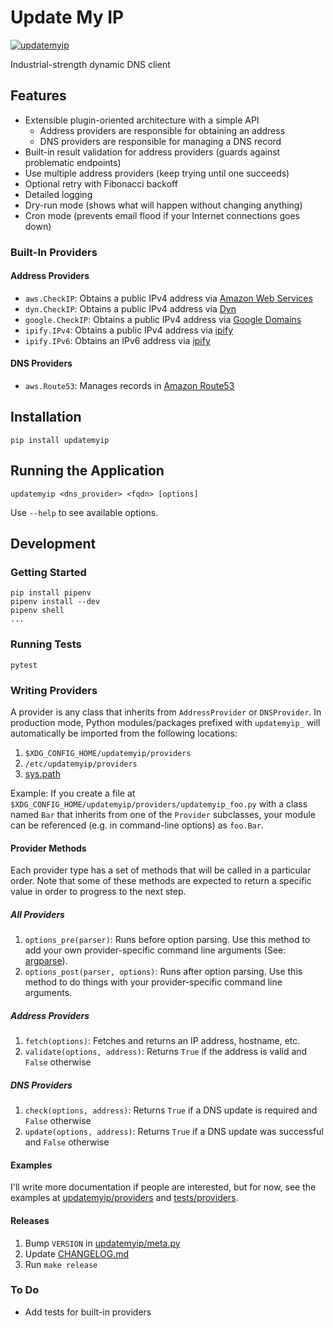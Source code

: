 # Update My IP

[![updatemyip](https://circleci.com/gh/mconigliaro/updatemyip.svg?style=svg)](https://circleci.com/gh/mconigliaro/updatemyip)

Industrial-strength dynamic DNS client

## Features

- Extensible plugin-oriented architecture with a simple API
    - Address providers are responsible for obtaining an address
    - DNS providers are responsible for managing a DNS record
- Built-in result validation for address providers (guards against problematic endpoints)
- Use multiple address providers (keep trying until one succeeds)
- Optional retry with Fibonacci backoff
- Detailed logging
- Dry-run mode (shows what will happen without changing anything)
- Cron mode (prevents email flood if your Internet connections goes down)

### Built-In Providers

#### Address Providers

- `aws.CheckIP`: Obtains a public IPv4 address via [Amazon Web Services](https://aws.amazon.com/)
- `dyn.CheckIP`: Obtains a public IPv4 address via [Dyn](https://dyn.com/)
- `google.CheckIP`: Obtains a public IPv4 address via [Google Domains](https://domains.google.com)
- `ipify.IPv4`: Obtains a public IPv4 address via [ipify](https://www.ipify.org/)
- `ipify.IPv6`: Obtains an IPv6 address via [ipify](https://www.ipify.org/)

#### DNS Providers

- `aws.Route53`: Manages records in [Amazon Route53](https://aws.amazon.com/route53/)

## Installation

    pip install updatemyip

## Running the Application

    updatemyip <dns_provider> <fqdn> [options]

Use `--help` to see available options.

## Development

### Getting Started

    pip install pipenv
    pipenv install --dev
    pipenv shell
    ...

### Running Tests

    pytest

### Writing Providers

A provider is any class that inherits from `AddressProvider` or `DNSProvider`. In production mode, Python modules/packages prefixed with `updatemyip_` will automatically be imported from the following locations:

1. `$XDG_CONFIG_HOME/updatemyip/providers`
1. `/etc/updatemyip/providers`
1. [sys.path](https://docs.python.org/3/library/sys.html#sys.path)

Example: If you create a file at `$XDG_CONFIG_HOME/updatemyip/providers/updatemyip_foo.py` with a class named `Bar` that inherits from one of the `Provider` subclasses, your module can be referenced (e.g. in command-line options) as `foo.Bar`.

#### Provider Methods

Each provider type has a set of methods that will be called in a particular order. Note that some of these methods are expected to return a specific value in order to progress to the next step.

##### All Providers

1. `options_pre(parser)`: Runs before option parsing. Use this method to add your own provider-specific command line arguments (See: [argparse](https://docs.python.org/3.6/library/argparse.html)).
1. `options_post(parser, options)`: Runs after option parsing. Use this method to do things with your provider-specific command line arguments.

##### Address Providers

1. `fetch(options)`: Fetches and returns an IP address, hostname, etc.
1. `validate(options, address)`: Returns `True` if the address is valid and `False` otherwise

##### DNS Providers

1. `check(options, address)`: Returns `True` if a DNS update is required and `False` otherwise
1. `update(options, address)`: Returns `True` if a DNS update was successful and `False` otherwise

#### Examples

I'll write more documentation if people are interested, but for now, see the examples at [updatemyip/providers](updatemyip/providers) and [tests/providers](tests/providers).

#### Releases

1. Bump `VERSION` in [updatemyip/meta.py](updatemyip/meta.py)
1. Update [CHANGELOG.md](CHANGELOG.md)
1. Run `make release`

### To Do

- Add tests for built-in providers
